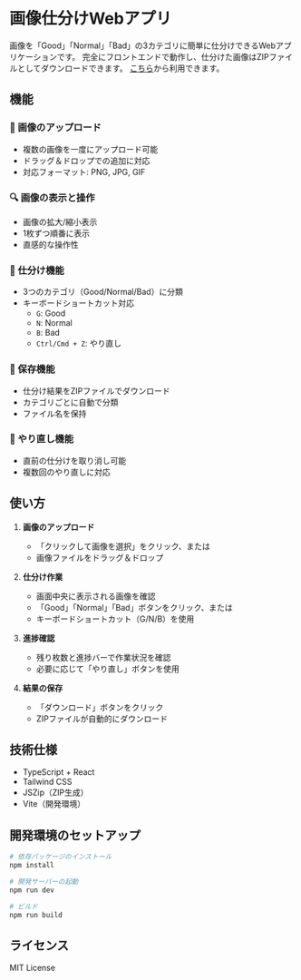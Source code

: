 # 画像仕分けWebアプリ

画像を「Good」「Normal」「Bad」の3カテゴリに簡単に仕分けできるWebアプリケーションです。
完全にフロントエンドで動作し、仕分けた画像はZIPファイルとしてダウンロードできます。
[こちら](https://mopher5.github.io/pic_wake/)から利用できます。

## 機能

### 📸 画像のアップロード
- 複数の画像を一度にアップロード可能
- ドラッグ＆ドロップでの追加に対応
- 対応フォーマット: PNG, JPG, GIF

### 🔍 画像の表示と操作
- 画像の拡大/縮小表示
- 1枚ずつ順番に表示
- 直感的な操作性

### 📑 仕分け機能
- 3つのカテゴリ（Good/Normal/Bad）に分類
- キーボードショートカット対応
  - `G`: Good
  - `N`: Normal
  - `B`: Bad
  - `Ctrl/Cmd + Z`: やり直し

### 💾 保存機能
- 仕分け結果をZIPファイルでダウンロード
- カテゴリごとに自動で分類
- ファイル名を保持

### 🔄 やり直し機能
- 直前の仕分けを取り消し可能
- 複数回のやり直しに対応

## 使い方

1. **画像のアップロード**
   - 「クリックして画像を選択」をクリック、または
   - 画像ファイルをドラッグ＆ドロップ

2. **仕分け作業**
   - 画面中央に表示される画像を確認
   - 「Good」「Normal」「Bad」ボタンをクリック、または
   - キーボードショートカット（G/N/B）を使用

3. **進捗確認**
   - 残り枚数と進捗バーで作業状況を確認
   - 必要に応じて「やり直し」ボタンを使用

4. **結果の保存**
   - 「ダウンロード」ボタンをクリック
   - ZIPファイルが自動的にダウンロード

## 技術仕様

- TypeScript + React
- Tailwind CSS
- JSZip（ZIP生成）
- Vite（開発環境）

## 開発環境のセットアップ

```bash
# 依存パッケージのインストール
npm install

# 開発サーバーの起動
npm run dev

# ビルド
npm run build
```

## ライセンス

MIT License

